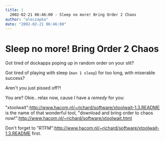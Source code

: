 ```yaml
---
title: |
  2002-02-21 06:46:00 - Sleep no more! Bring Order 2 Chaos
author: "aleczapka"
date: "2002-02-21 06:46:00"
---
```


# Sleep no more! Bring Order 2 Chaos

Got tired of dockapps poping up in random order on your slit?

Got tired of playing with sleep (<code>man 1 sleep</code>) for too long,
with miserable success?

Aren't you just pissed off?!

You are? Okie.. relax now, cause I have a *remedy* for you:

"xtoolwait":http://www.hacom.nl/~richard/software/xtoolwait-1.3.README is
the name of that wonderful tool, "download and bring order to chaos now!":http://www.hacom.nl/~richard/software/xtoolwait.html

Don't forget to
"RTFM":http://www.hacom.nl/~richard/software/xtoolwait-1.3.README first.




